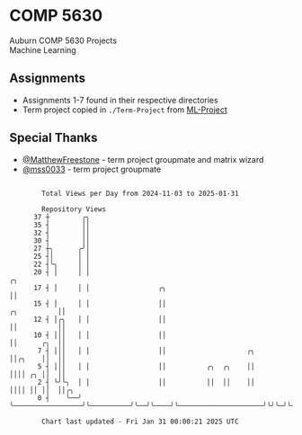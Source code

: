 # COMP 5630
Auburn COMP 5630 Projects  
Machine Learning

## Assignments
- Assignments 1-7 found in their respective directories
- Term project copied in `./Term-Project` from [ML-Project](https://github.com/wumphlett/ML-Project)

## Special Thanks
- [@MatthewFreestone](https://github.com/MatthewFreestone) - term project groupmate and matrix wizard
- [@mss0033](https://github.com/mss0033) - term project groupmate

```

        Total Views per Day from 2024-11-03 to 2025-01-31

        Repository Views
      37 ┼        ╭╮
      35 ┤        ││
      32 ┤        ││
      30 ┤        ││
      27 ┼╮      ╭╯│
      25 ┤│      │ │
      22 ┤╰╮     │ │
      20 ┤ │     │ │                                                                          ╭╮
      17 ┤ │     │ │                 ╭╮                                                       ││
      15 ┤ │     │ │                 ││                                           ╭╮          ││
      12 ┤ │╭╮   │ │                 ││                                           ││          ││
      10 ┤ │││   │ │                 ││                                           ││      ╭╮  ││
       7 ┤ │││   │ │                 ││                    ╭╮                     ││╭╮    ││  ││
       5 ┤ │││   │ │                 ││          ╭╮  ╭╮    ││                     ││││ ╭╮ ││  ││
       2 ┤ ╰╯╰╮  │ │                 ││          ││  ││    ││                     ││││ ││ ││  ││╭╮
       0 ┤    ╰──╯ ╰─────────────────╯╰──────────╯╰──╯╰────╯╰─────────────────────╯╰╯╰─╯╰─╯╰──╯╰╯╰─

        Chart last updated - Fri Jan 31 00:00:21 2025 UTC
        
```
